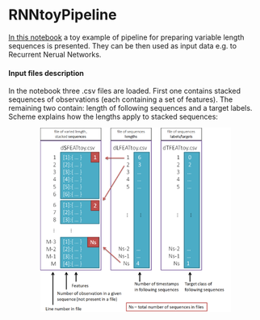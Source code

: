 # RNNtoyPipeline
[In this notebook](RNNtoyPipeline.ipynb) a toy example of pipeline for preparing variable length sequences is presented. They can be then used as input data e.g. to Recurrent Nerual Networks.
<br>

#### Input files description
In the notebook three .csv files are loaded. First one contains stacked sequences of observations (each containing a set of features). The remaining two contain: length of following sequences and a target labels. Scheme explains how the lengths apply to stacked sequences:

<p align="center"><img src="./data/rnn_toy.png" width="75%" height="75%"></p>
